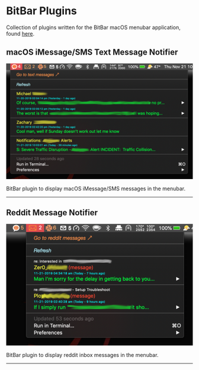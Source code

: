 # BitBar Plugins

Collection of plugins written for the BitBar macOS menubar application, found [here](https://getbitbar.com).

## macOS iMessage/SMS Text Message Notifier

![bitbar-text-messages.png](plugins/notifier/text/images/bitbar-text-messages.png)

BitBar plugin to display macOS iMessage/SMS messages in the menubar.

---

## Reddit Message Notifier

![bitbar-reddit-messages.png](plugins/notifier/reddit/images/bitbar-reddit-messages.png)

BitBar plugin to display reddit inbox messages in the menubar.

---
